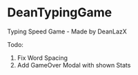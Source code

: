 # DeanTypingGame

Typing Speed Game -
Made by DeanLazX

Todo:

1.  Fix Word Spacing
2.  Add GameOver Modal with shown Stats
